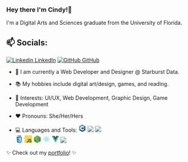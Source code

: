 
### Hey there I'm Cindy!👋
I'm a Digital Arts and Sciences graduate from the University of Florida.<br>
## 📫 Socials: 
[![Linkedin](https://i.stack.imgur.com/gVE0j.png) LinkedIn](https://www.linkedin.com/in/cindy-ngo-9546bb19b/) [![GitHub](https://i.stack.imgur.com/tskMh.png) GitHub](https://github.com/cindyngo44)

- 🌱 I am currently a Web Developer and Designer @ Starburst Data.
- :books: My hobbies include digital art/design, games, and reading.
- :pushpin: Interests: UI/UX, Web Development, Graphic Design, Game Development
- :heart: Pronouns: She/Her/Hers

- 💻 Languages and Tools: 
    <code><img height="20" src="https://raw.githubusercontent.com/github/explore/80688e429a7d4ef2fca1e82350fe8e3517d3494d/topics/cpp/cpp.png"></code>
    <code><img height="20" src="https://raw.githubusercontent.com/jmnote/z-icons/master/svg/java.svg"></code>
    <code><img height="20" src="https://cdn.jsdelivr.net/gh/devicons/devicon/icons/html5/html5-plain-wordmark.svg"></code>   
    <code><img height="20" src="https://raw.githubusercontent.com/github/explore/80688e429a7d4ef2fca1e82350fe8e3517d3494d/topics/css/css.png"></code>
    <code><img height="20" src="https://raw.githubusercontent.com/github/explore/80688e429a7d4ef2fca1e82350fe8e3517d3494d/topics/javascript/javascript.png"></code>
    <code><img height="20" src="https://raw.githubusercontent.com/github/explore/80688e429a7d4ef2fca1e82350fe8e3517d3494d/topics/nodejs/nodejs.png"></code>
    <code><img height="20" src="https://raw.githubusercontent.com/github/explore/80688e429a7d4ef2fca1e82350fe8e3517d3494d/topics/react/react.png"></code>
    <code><img height="20" src="https://raw.githubusercontent.com/github/explore/80688e429a7d4ef2fca1e82350fe8e3517d3494d/topics/vue/vue.png"></code>
    <code><img height="20" src="https://cdn.svgporn.com/logos/visual-studio-code.svg"></code>

✨ Check out my [portfolio](https://ngo-cindy4.wixsite.com/portfolio)! ✨
